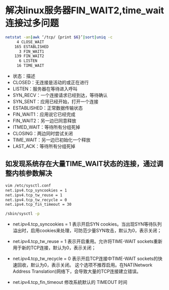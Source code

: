 # 解决linux服务器FIN_WAIT2,time_wait连接过多问题

```bash
netstat -an|awk ‘/tcp/ {print $6}’|sort|uniq -c
     4 CLOSE_WAIT
    165 ESTABLISHED
      3 FIN_WAIT1
    139 FIN_WAIT2
      6 LISTEN
     16 TIME_WAIT
```
* 状态：描述
* CLOSED：无连接是活动的或正在进行
* LISTEN：服务器在等待进入呼叫
* SYN_RECV：一个连接请求已经到达，等待确认
* SYN_SENT：应用已经开始，打开一个连接
* ESTABLISHED：正常数据传输状态
* FIN_WAIT1：应用说它已经完成
* FIN_WAIT2：另一边已同意释放
* ITMED_WAIT：等待所有分组死掉
* CLOSING：两边同时尝试关闭
* TIME_WAIT：另一边已初始化一个释放
* LAST_ACK：等待所有分组死掉

## 如发现系统存在大量TIME_WAIT状态的连接，通过调整内核参数解决

```bash
vim /etc/sysctl.conf
net.ipv4.tcp_syncookies = 1
net.ipv4.tcp_tw_reuse = 1
net.ipv4.tcp_tw_recycle = 0
net.ipv4.tcp_fin_timeout = 30

/sbin/sysctl -p 
```
* net.ipv4.tcp_syncookies = 1 表示开启SYN cookies。当出现SYN等待队列溢出时，启用cookies来处理，可防范少量SYN攻击，默认为0，表示关闭；

* net.ipv4.tcp_tw_reuse = 1 表示开启重用。允许将TIME-WAIT sockets重新用于新的TCP连接，默认为0，表示关闭；

* net.ipv4.tcp_tw_recycle = 0 表示开启TCP连接中TIME-WAIT sockets的快速回收，默认为0，表示关闭。 这个选项不推荐启用。在NAT(Network Address Translation)网络下，会导致大量的TCP连接建立错误。

* net.ipv4.tcp_fin_timeout 修改系統默认的 TIMEOUT 时间
